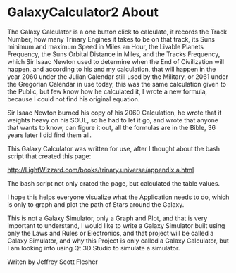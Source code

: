 # GalaxyCalculator2 About

The Galaxy Calculator is a one button click to calculate, it records the Track Number, 
how many Trinary Engines it takes to be on that track, 
its Suns minimum and maximum Speed in Miles an Hour, the Livable Planets Frequency, 
the Suns Orbital Distance in Miles, and the Tracks Frequency, 
which Sir Isaac Newton used to determine when the End of Civilization will happen, 
and according to his and my calculation, 
that will happen in the year 2060 under the Julian Calendar still used by the Military, 
or 2061 under the Gregorian Calendar in use today, 
this was the same calculation given to the Public, but few know how he calculated it, 
I wrote a new formula, because I could not find his original equation.

Sir Isaac Newton burned his copy of his 2060 Calculation, he wrote that it weights heavy on his SOUL, 
so he had to let it go, 
and wrote that anyone that wants to know, can figure it out, all the formulas are in the Bible, 
36 years later I did find them all.

This Galaxy Calculator was written for use, after I thought about the bash script that created this page:

http://LightWizzard.com/books/trinary.universe/appendix.a.html

The bash script not only crated the page, but calculated the table values.

I hope this helps everyone visualize what the Application needs to do, 
which is only to graph and plot the path of Stars around the Galaxy.

This is not a Galaxy Simulator, only a Graph and Plot, and that is very important to understand, 
I would like to write a Galaxy Simulator built using only the Laws and Rules or Electronics, 
and that project will be called a Galaxy Simulator, and why this Project is only called a Galaxy Calculator,
but I am looking into using Qt 3D Studio to simulate a simulator.


Writen by Jeffrey Scott Flesher

